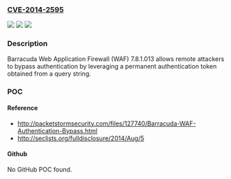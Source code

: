 ### [CVE-2014-2595](https://cve.mitre.org/cgi-bin/cvename.cgi?name=CVE-2014-2595)
![](https://img.shields.io/static/v1?label=Product&message=n%2Fa&color=blue)
![](https://img.shields.io/static/v1?label=Version&message=n%2Fa&color=blue)
![](https://img.shields.io/static/v1?label=Vulnerability&message=n%2Fa&color=brighgreen)

### Description

Barracuda Web Application Firewall (WAF) 7.8.1.013 allows remote attackers to bypass authentication by leveraging a permanent authentication token obtained from a query string.

### POC

#### Reference
- http://packetstormsecurity.com/files/127740/Barracuda-WAF-Authentication-Bypass.html
- http://seclists.org/fulldisclosure/2014/Aug/5

#### Github
No GitHub POC found.

